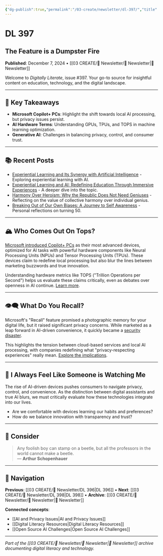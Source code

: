 ```yaml
---
{"dg-publish":true,"permalink":"/03-create/newsletter/dl-397/","title":"The Feature is a Dumpster Fire","tags":["ai","machine-learning","microsoft","digital-literacy","privacy"],"created":"2024-12-07","updated":"2024-12-07"}
---
```


# DL 397
## The Feature is a Dumpster Fire

**Published**: December 7, 2024 • [[03 CREATE/📧 Newsletter/📧 Newsletter\|📧 Newsletter]]

Welcome to _Digitally Literate_, issue #397. Your go-to source for insightful content on education, technology, and the digital landscape.

---

## 🔖 Key Takeaways
- **Microsoft Copilot+ PCs**: Highlight the shift towards local AI processing, but privacy issues persist.
- **AI Hardware Terms**: Understanding GPUs, TPUs, and TOPS in machine learning optimization.
- **Generative AI**: Challenges in balancing privacy, control, and consumer trust.

---

## 📚 Recent Posts
- [Experiential Learning and Its Synergy with Artificial Intelligence](https://wiobyrne.com/experiential-learning-and-artificial-intelligence/) - Exploring experiential learning with AI.
- [Experiential Learning and AI: Redefining Education Through Immersive Experiences](https://wiobyrne.com/redefining-education-through-immersive-experiences/) - A deeper dive into the topic.
- [Harmony Over Heroism: Why the Republic Does Not Need Geniuses](https://wiobyrne.com/harmony-over-heroism/) - Reflecting on the value of collective harmony over individual genius.
- [Breaking Out of Our Own Biases: A Journey to Self Awareness](https://wiobyrne.com/breaking-out-of-our-own-biases/) - Personal reflections on turning 50.

---

## 🏔️ Who Comes Out On Tops?

[Microsoft introduced Copilot+ PCs](https://blogs.microsoft.com/blog/2024-05-20/introducing-copilot-pcs/) as their most advanced devices, optimized for AI tasks with powerful hardware components like Neural Processing Units (NPUs) and Tensor Processing Units (TPUs). These devices claim to redefine local processing but also blur the lines between marketing buzzwords and true innovation.

Understanding hardware metrics like TOPS ("Trillion Operations per Second") helps us evaluate these claims critically, even as debates over openness in AI continue. [Learn more](https://towardsdatascience.com/when-tops-are-misleading-70b53e280c39).

---

## 👁️‍🗨️ What Do You Recall?

Microsoft's "Recall" feature promised a photographic memory for your digital life, but it raised significant privacy concerns. While marketed as a leap forward in AI-driven convenience, it quickly became a [security disaster](https://www.theverge.com/2024-06-03/24170305/microsoft-windows-recall-ai-screenshots-security-privacy-issues).

This highlights the tension between cloud-based services and local AI processing, with companies redefining what "privacy-respecting experiences" really mean. [Explore the implications](https://support.microsoft.com/en-us/windows/privacy-and-control-over-your-recall-experience-d404f672-7647-41e5-886c-a3c59680af15).

---

## 🤖 I Always Feel Like Someone is Watching Me

The rise of AI-driven devices pushes consumers to navigate privacy, control, and convenience. As the distinction between digital assistants and true AI blurs, we must critically evaluate how these technologies integrate into our lives.

- Are we comfortable with devices learning our habits and preferences?
- How do we balance innovation with transparency and trust?

---

## 🤔 Consider

> Any foolish boy can stamp on a beetle, but all the professors in the world cannot make a beetle.  
> — **Arthur Schopenhauer**

---

## 🔗 Navigation

**Previous**: [[03 CREATE/📧 Newsletter/DL 396\|DL 396]] • **Next**: [[03 CREATE/📧 Newsletter/DL 398\|DL 398]] • **Archive**: [[03 CREATE/📧 Newsletter/📧 Newsletter\|📧 Newsletter]]

**Connected concepts**:
- [[AI and Privacy Issues\|AI and Privacy Issues]]
- [[Digital Literacy Resources\|Digital Literacy Resources]]
- [[Open Source AI Challenges\|Open Source AI Challenges]]

---

*Part of the [[03 CREATE/📧 Newsletter/📧 Newsletter\|📧 Newsletter]] archive documenting digital literacy and technology.*